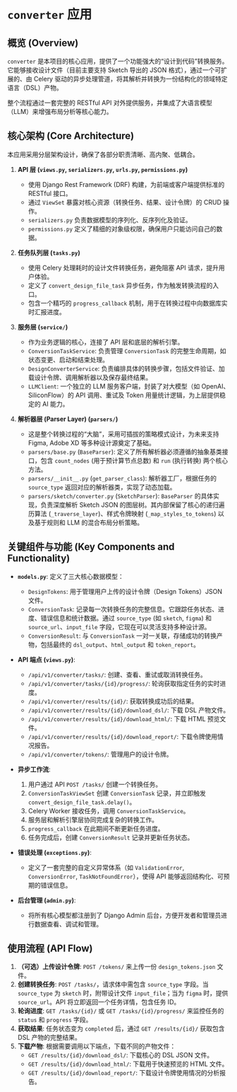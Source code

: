 # `converter` 应用

## 概览 (Overview)

`converter` 是本项目的核心应用，提供了一个功能强大的“设计到代码”转换服务。它能够接收设计文件（目前主要支持 Sketch 导出的 JSON 格式），通过一个可扩展的、由 Celery 驱动的异步处理管道，将其解析并转换为一份结构化的领域特定语言（DSL）产物。

整个流程通过一套完整的 RESTful API 对外提供服务，并集成了大语言模型（LLM）来增强布局分析等核心能力。

## 核心架构 (Core Architecture)

本应用采用分层架构设计，确保了各部分职责清晰、高内聚、低耦合。

1.  **API 层 (`views.py`, `serializers.py`, `urls.py`, `permissions.py`)**
    *   使用 Django Rest Framework (DRF) 构建，为前端或客户端提供标准的 RESTful 接口。
    *   通过 `ViewSet` 暴露对核心资源（转换任务、结果、设计令牌）的 CRUD 操作。
    *   `serializers.py` 负责数据模型的序列化、反序列化及验证。
    *   `permissions.py` 定义了精细的对象级权限，确保用户只能访问自己的数据。

2.  **任务队列层 (`tasks.py`)**
    *   使用 Celery 处理耗时的设计文件转换任务，避免阻塞 API 请求，提升用户体验。
    *   定义了 `convert_design_file_task` 异步任务，作为触发转换流程的入口。
    *   包含一个精巧的 `progress_callback` 机制，用于在转换过程中向数据库实时汇报进度。

3.  **服务层 (`service/`)**
    *   作为业务逻辑的核心，连接了 API 层和底层的解析引擎。
    *   `ConversionTaskService`: 负责管理 `ConversionTask` 的完整生命周期，如状态变更、启动和结束处理。
    *   `DesignConverterService`: 负责编排具体的转换步骤，包括文件验证、加载设计令牌、调用解析器以及保存最终结果。
    *   `LLMClient`: 一个独立的 LLM 服务客户端，封装了对大模型（如 OpenAI、SiliconFlow）的 API 调用、重试及 Token 用量统计逻辑，为上层提供稳定的 AI 能力。

4.  **解析器层 (Parser Layer) (`parsers/`)**
    *   这是整个转换过程的“大脑”，采用可插拔的策略模式设计，为未来支持 Figma, Adobe XD 等多种设计源奠定了基础。
    *   `parsers/base.py` (`BaseParser`): 定义了所有解析器必须遵循的抽象基类接口，包含 `count_nodes` (用于预计算节点总数) 和 `run` (执行转换) 两个核心方法。
    *   `parsers/__init__.py` (`get_parser_class`): 解析器工厂，根据任务的 `source_type` 返回对应的解析器类，实现了动态加载。
    *   `parsers/sketch/converter.py` (`SketchParser`): `BaseParser` 的具体实现，负责深度解析 Sketch JSON 的图层树。其内部保留了核心的递归遍历算法 (`_traverse_layer`)、样式令牌映射 (`_map_styles_to_tokens`) 以及基于规则和 LLM 的混合布局分析策略。

## 关键组件与功能 (Key Components and Functionality)

*   **`models.py`**: 定义了三大核心数据模型：
    *   `DesignTokens`: 用于管理用户上传的设计令牌（Design Tokens）JSON 文件。
    *   `ConversionTask`: 记录每一次转换任务的完整信息。它跟踪任务状态、进度、错误信息和统计数据。通过 `source_type` (如 `sketch`, `figma`) 和 `source_url`、`input_file` 字段，它现在可以灵活支持多种设计源。
    *   `ConversionResult`: 与 `ConversionTask` 一对一关联，存储成功的转换产物，包括最终的 `dsl_output`、`html_output` 和 `token_report`。

*   **API 端点 (`views.py`)**:
    *   `/api/v1/converter/tasks/`: 创建、查看、重试或取消转换任务。
    *   `/api/v1/converter/tasks/{id}/progress/`: 轮询获取指定任务的实时进度。
    *   `/api/v1/converter/results/{id}/`: 获取转换成功后的结果。
    *   `/api/v1/converter/results/{id}/download_dsl/`: 下载 DSL 产物文件。
    *   `/api/v1/converter/results/{id}/download_html/`: 下载 HTML 预览文件。
    *   `/api/v1/converter/results/{id}/download_report/`: 下载令牌使用情况报告。
    *   `/api/v1/converter/tokens/`: 管理用户的设计令牌。

*   **异步工作流**:
    1.  用户通过 API `POST /tasks/` 创建一个转换任务。
    2.  `ConversionTaskViewSet` 创建 `ConversionTask` 记录，并立即触发 `convert_design_file_task.delay()`。
    3.  Celery Worker 接收任务，调用 `ConversionTaskService`。
    4.  服务层和解析引擎层协同完成复杂的转换工作。
    5.  `progress_callback` 在此期间不断更新任务进度。
    6.  任务完成后，创建 `ConversionResult` 记录并更新任务状态。

*   **错误处理 (`exceptions.py`)**:
    *   定义了一套完整的自定义异常体系（如 `ValidationError`, `ConversionError`, `TaskNotFoundError`），使得 API 能够返回结构化、可预期的错误信息。

*   **后台管理 (`admin.py`)**:
    *   将所有核心模型都注册到了 Django Admin 后台，方便开发者和管理员进行数据查看、调试和管理。

## 使用流程 (API Flow)

1.  **（可选）上传设计令牌**: `POST /tokens/` 来上传一份 `design_tokens.json` 文件。
2.  **创建转换任务**: `POST /tasks/`，请求体中需包含 `source_type` 字段。当 `source_type` 为 `sketch` 时，附带设计文件 `input_file`；当为 `figma` 时，提供 `source_url`。API 将立即返回一个任务详情，包含任务 ID。
3.  **轮询进度**: `GET /tasks/{id}/` 或 `GET /tasks/{id}/progress/` 来监控任务的 `status` 和 `progress` 字段。
4.  **获取结果**: 任务状态变为 `completed` 后，通过 `GET /results/{id}/` 获取包含 DSL 产物的完整结果。
5.  **下载产物**: 根据需要调用以下端点，下载不同的产物文件：
    *   `GET /results/{id}/download_dsl/`: 下载核心的 DSL JSON 文件。
    *   `GET /results/{id}/download_html/`: 下载用于快速预览的 HTML 文件。
    *   `GET /results/{id}/download_report/`: 下载设计令牌使用情况的分析报告。
